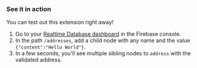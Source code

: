 ### See it in action

You can test out this extension right away!

1.  Go to your [Realtime Database dashboard][rtdb-console] in the Firebase
    console.
2.  In the path `/addresses`, add a child node with any name and the value
    `{"content":"Hello World"}`.
3.  In a few seconds, you'll see multiple sibling nodes to `address` with the validated address.

[rtdb-console]: https://console.firebase.google.com/project/${param:PROJECT_ID}/database/${param:PROJECT_ID}/data